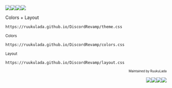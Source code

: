 <img src="https://placehold.co/50x50/9e9cd4/9e9cd4.png"/><img src="https://placehold.co/50x50/4944a0/4944a0.png"/><img src="https://placehold.co/50x50/2b295f/2b295f.png"/><img src="https://placehold.co/50x50/171633/171633.png"/>

Colors + Layout
```
https://ruukulada.github.io/DiscordRevamp/theme.css
```
<sub>Colors</sub>
```
https://ruukulada.github.io/DiscordRevamp/colors.css
```
<sub>Layout</sub>
```
https://ruukulada.github.io/DiscordRevamp/layout.css
```
<p align="right">
<sup><sub>Maintained by RuukuLada</sub></sup>
</p>
<p align="right">
<img src="https://placehold.co/14x14/171633/171633.png"/><img src="https://placehold.co/14x14/2b295f/2b295f.png"/><img src="https://placehold.co/14x14/4944a0/4944a0.png"/><img src="https://placehold.co/14x14/9e9cd4/9e9cd4.png"/>
</p>
